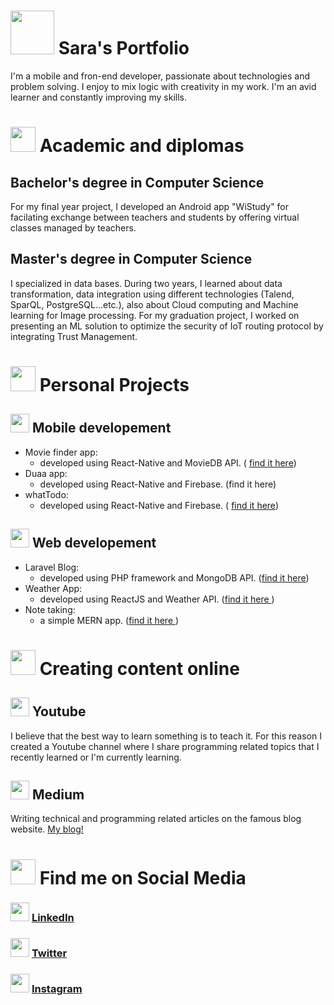 

# <img src="https://cdn.pixabay.com/photo/2018/08/10/11/08/blog-3596548_960_720.png" width="70" /> Sara's Portfolio
I'm a mobile and fron-end developer, passionate about technologies and problem solving. I enjoy to mix logic with creativity in my work. I'm an avid learner and constantly improving my skills. 




# <img src="https://cdn3.iconfinder.com/data/icons/education-209/64/graduation-square-academic-cap-school-512.png" width="40" /> Academic and diplomas

## Bachelor's degree in Computer Science
For my final year project, I developed an Android app "WiStudy" for facilating exchange between teachers and students by offering virtual classes managed by teachers. 


## Master's degree in Computer Science
I specialized in data bases. During two years, I learned about data transformation, data integration using different technologies (Talend, SparQL, PostgreSQL...etc.), also about Cloud computing and Machine learning for Image processing.
For my graduation project, I worked on presenting an ML solution to optimize the security of IoT routing protocol by integrating Trust Management. 




# <img src="https://cdn3.iconfinder.com/data/icons/luchesa-vol-9/128/Html-512.png" width="40" /> Personal Projects

## <img src="https://cdn0.iconfinder.com/data/icons/designer-skills/128/android-2-512.png" width="30" /> Mobile developement
 - Movie finder app:  
   -  developed using React-Native and MovieDB API. ( [find it here](https://github.com/deGhost/findMyMovies))
 -   Duaa app: 
	 - developed using React-Native and Firebase. (find it here)
-   whatTodo: 
	 - developed using React-Native and Firebase. ( [find it here](https://github.com/deGhost/ToDo-AndroidApp-React-Native))


## <img src="https://cdn0.iconfinder.com/data/icons/simpline-mix/64/simpline_47-512.png" width="30" /> Web developement
 - Laravel Blog:  
   -  developed using PHP framework and MongoDB API. ([find it here](https://github.com/deGhost/Laravel-Blog))
 -   Weather App: 
	 - developed using ReactJS and Weather API. ([find it here ](https://github.com/deGhost/Weather-App-))
- Note taking: 
	- a simple MERN app. ([find it here ](https://github.com/deGhost/Note_Taking_Mern)) 





# <img src="https://cdn.pixabay.com/photo/2016/10/10/01/49/leave-1727488_960_720.png" width="40" /> Creating content online
## <img src="https://cdn3.iconfinder.com/data/icons/2018-social-media-logotypes/1000/2018_social_media_popular_app_logo_youtube-512.png" width="30" /> Youtube
I believe that the best way to learn something is to teach it. For this reason I created a Youtube channel where I share programming related topics that I recently learned or I'm currently learning.  


## <img src="https://cdn1.iconfinder.com/data/icons/social-media-circle-7/512/Circled_Medium_svg5-512.png" width="30" /> Medium
Writing technical and programming related articles on the famous blog website. [My blog!](https://medium.com/@codewithlek)




# <img src="https://cdn4.iconfinder.com/data/icons/internet-security-flat-2/32/Internet_Security_hyper_link_web_chain_connect-512.png" width="40" /> Find me on Social Media
### <img src="https://cdn3.iconfinder.com/data/icons/free-social-icons/67/linkedin_circle_color-512.png" width="30" /> [LinkedIn](https://www.linkedin.com/in/sara-hamlili/)

### <img src="https://cdn3.iconfinder.com/data/icons/2018-social-media-logotypes/1000/2018_social_media_popular_app_logo_twitter-512.png" width="30" /> [Twitter](https://twitter.com/CodeWithLek)

### <img src="https://cdn4.iconfinder.com/data/icons/social-messaging-ui-color-shapes-2-free/128/social-instagram-new-circle-512.png" width="30" /> [Instagram](https://www.instagram.com/codewithlek/)

